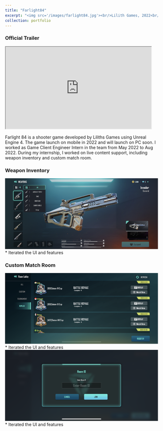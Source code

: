 ```yaml
---
title: "Farlight84"
excerpt: "<img src='/images/farlight84.jpg'><br/>Lilith Games, 2022<br/><i>Game Client Engineer Intern/ Unreal 4/ Shipped to PC & Mobile<i>"
collection: portfolio
---
```


### Official Trailer

<iframe width="480" height="270"
src="https://www.youtube.com/embed/cVZi1ZLV_6Q">
</iframe>

Farlight 84 is a shooter game developed by Liliths Games using Unreal Engine 4. The game launch on mobile in 2022 and will launch on PC soon. I worked as Game Client Engineer Intern in the team from May 2022 to Aug 2022. During my internship, I worked on live content support, including weapon inventory and custom match room.


### Weapon Inventory
<img src='/images/farlight_weapon1_small.png'>
* Iterated the UI and features

### Custom Match Room
<img src='/images/farlight_room_small.png'>
* Iterated the UI and features  
  
<img src='/images/farlight_roomsearch_small.png'>
* Iterated the UI and features  